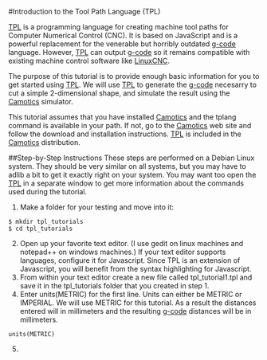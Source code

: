 #Introduction to the Tool Path Language (TPL)

[TPL](http://tplang.org) is a programming language for creating machine tool paths for Computer Numerical Control (CNC). It is based on JavaScript and is a powerful replacement for the venerable but horribly outdated [g-code](http://reprap.org/wiki/G-code) language. However, [TPL](http://tplang.org) can output [g-code](http://reprap.org/wiki/G-code) so it remains compatible with existing machine control software like [LinuxCNC](http://www.linuxcnc.org).

The purpose of this tutorial is to provide enough basic information for you to get started using [TPL](http://tplang.org).  We will use [TPL](http://tplang.org) to generate the [g-code](http://reprap.org/wiki/G-code) necesarry to cut a simple 2-dimensional shape, and simulate the result using the [Camotics](http://openscam.org) simulator.

This tutorial assumes that you have installed [Camotics](http://openscam.org) and the tplang command is available in your path.  If not, go to the [Camotics](http://openscam.org) web site and follow the download and installation instructions.  [TPL](http://tplang.org) is included in the [Camotics](http://openscam.org) distribution.

##Step-by-Step Instructions
These steps are performed on a Debian Linux system.  They should be very similar on all systems, but you may have to adlib a bit to get it exactly right on your system.  You may want too open the [TPL](http://tplang.org) in a separate window to get more information about the commands used during the tutorial.

1. Make a folder for your testing and move into it:
  ```
  $ mkdir tpl_tutorials
  $ cd tpl_tutorials
  ```
2. Open up your favorite text editor.  (I use gedit on linux machines and notepad++ on windows machines.)  If your text editor supports languages, configure it for Javascript.  Since TPL is an extension of Javascript, you will benefit from the syntax highlighting for Javascript.
3. From within your text editor create a new file called tpl_tutorial1.tpl and save it in the tpl_tutorials folder that you created in step 1.
4. Enter units(METRIC) for the first line.  Units can either be METRIC or IMPERIAL.  We will use METRIC for this tutorial.  As a result the distances entered will in millimeters and the resulting [g-code](http://reprap.org/wiki/G-code) distances will be in millimeters.
  ```
  units(METRIC)
  ```
5. 
